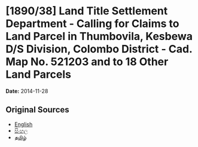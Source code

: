 # [1890/38] Land Title Settlement Department - Calling for Claims to Land Parcel in Thumbovila, Kesbewa D/S Division, Colombo District - Cad. Map No. 521203 and to 18 Other Land Parcels

**Date:** 2014-11-28

## Original Sources

- [English](https://documents.gov.lk/view/extra-gazettes/2014/11/1890-38_E.pdf)
- [සිංහල](https://documents.gov.lk/view/extra-gazettes/2014/11/1890-38_S.pdf)
- [தமிழ்](https://documents.gov.lk/view/extra-gazettes/2014/11/1890-38_T.pdf)
